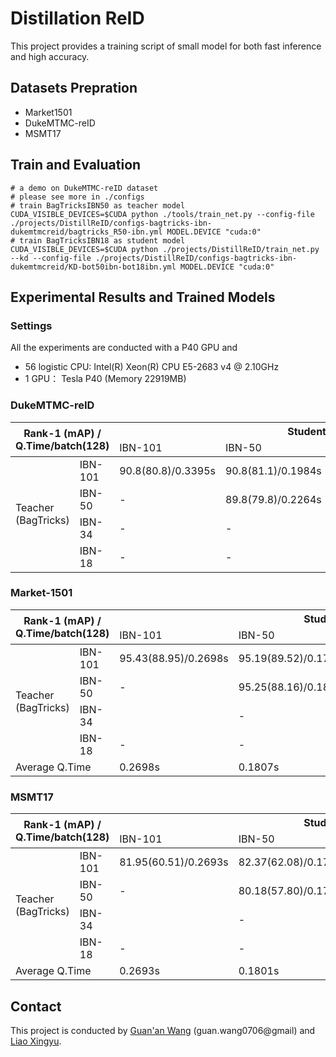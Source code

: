 # Distillation ReID

This project provides a training script of small model
 for both fast inference and high accuracy.


## Datasets Prepration
- Market1501
- DukeMTMC-reID
- MSMT17


## Train and Evaluation
```shell script
# a demo on DukeMTMC-reID dataset
# please see more in ./configs
# train BagTricksIBN50 as teacher model
CUDA_VISIBLE_DEVICES=$CUDA python ./tools/train_net.py --config-file ./projects/DistillReID/configs-bagtricks-ibn-dukemtmcreid/bagtricks_R50-ibn.yml MODEL.DEVICE "cuda:0"
# train BagTricksIBN18 as student model 
CUDA_VISIBLE_DEVICES=$CUDA python ./projects/DistillReID/train_net.py --kd --config-file ./projects/DistillReID/configs-bagtricks-ibn-dukemtmcreid/KD-bot50ibn-bot18ibn.yml MODEL.DEVICE "cuda:0"
```

## Experimental Results and Trained Models

### Settings

All the experiments are conducted with a P40 GPU and 
- 56 logistic CPU: Intel(R) Xeon(R) CPU E5-2683 v4 @ 2.10GHz
- 1 GPU： Tesla P40 (Memory 22919MB)

### DukeMTMC-reID

<table><thead><tr><th colspan="2" rowspan="2">Rank-1 (mAP) / <br>Q.Time/batch(128)</th><th colspan="4">Student (BagTricks)</th></tr><tr><td>IBN-101</td><td>IBN-50</td><td>IBN-34</td><td>IBN-18</td></tr></thead><tbody><tr><td rowspan="4">Teacher<br>(BagTricks)</td><td>IBN-101</td><td>90.8(80.8)/0.3395s</td><td>90.8(81.1)/0.1984s</td><td>89.63(78.9)/0.1760s</td><td>86.96(75.75)/0.0854s</td></tr><tr><td>IBN-50</td><td>-</td><td>89.8(79.8)/0.2264s</td><td>88.82(78.9)/0.1761s</td><td>87.75(76.18)/0.0838s</td></tr><tr><td>IBN-34</td><td>-</td><td>-</td><td>88.64(76.4)/0.1766s</td><td></td></tr><tr><td>IBN-18</td><td>-</td><td>-</td><td>-</td><td>85.50(71.60)/0.9178s</td></tr></tbody></table>

### Market-1501

<table><thead><tr><th colspan="2" rowspan="2">Rank-1 (mAP) / <br>Q.Time/batch(128)</th><th colspan="4">Student (BagTricks)</th></tr><tr><td>IBN-101</td><td>IBN-50</td><td>IBN-34</td><td>IBN-18</td></tr></thead><tbody><tr><td rowspan="4">Teacher<br>(BagTricks)</td><td>IBN-101</td><td>95.43(88.95)/0.2698s</td><td>95.19(89.52)/0.1791s</td><td>94.51(87.82)/0.0869s</td><td>93.85(85.77)/0.0612s</td></tr><tr><td>IBN-50</td><td>-</td><td>95.25(88.16)/0.1823s</td><td>95.13(87.28)/0.0863s</td><td></td></tr><tr><td>IBN-34</td><td></td><td>-</td><td>94.63(84.91)/0.0860s</td><td>93.71(85.20)/0.0620s</td></tr><tr><td>IBN-18</td><td>-</td><td>-</td><td>-</td><td>92.87(81.22)/0.0615s</td></tr><tr><td colspan="2">Average Q.Time</td><td>0.2698s</td><td>0.1807s</td><td>0.0864s</td><td>0.0616s</td></tr></tbody></table>

### MSMT17

<table><thead><tr><th colspan="2" rowspan="2">Rank-1 (mAP) / <br>Q.Time/batch(128)</th><th colspan="4">Student (BagTricks)</th></tr><tr><td>IBN-101</td><td>IBN-50</td><td>IBN-34</td><td>IBN-18</td></tr></thead><tbody><tr><td rowspan="4">Teacher<br>(BagTricks)</td><td>IBN-101</td><td>81.95(60.51)/0.2693s</td><td>82.37(62.08)/0.1792s</td><td>81.07(58.56)/0.0872s</td><td>77.77(52.77)/0.0610s</td></tr><tr><td>IBN-50</td><td>-</td><td>80.18(57.80)/0.1789s</td><td>81.28(58.27)/0.0863s</td><td>78.11(53.10)/0.0623s</td></tr><tr><td>IBN-34</td><td></td><td>-</td><td>78.27(53.41)/0.0873s</td><td>77.65(52.82)/0.0615s</td></tr><tr><td>IBN-18</td><td>-</td><td>-</td><td>-</td><td>74.11(47.26)/0.0621s</td></tr><tr><td colspan="2">Average Q.Time</td><td>0.2693s</td><td>0.1801s</td><td>0.0868s</td><td>0.0617s</td></tr></tbody></table>


## Contact
This project is conducted by [Guan'an Wang](https://wangguanan.github.io/) (guan.wang0706@gmail) and [Liao Xingyu](https://github.com/L1aoXingyu).


